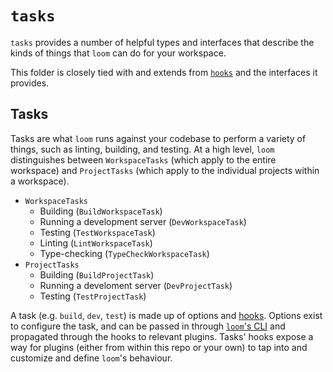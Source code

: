 # `tasks`

`tasks` provides a number of helpful types and interfaces that describe the kinds of things that `loom` can do for your workspace.

This folder is closely tied with and extends from [`hooks`](../hooks/README.md) and the interfaces it provides.

## Tasks

Tasks are what `loom` runs against your codebase to perform a variety of things, such as linting, building, and testing. At a high level, `loom` distinguishes between `WorkspaceTasks` (which apply to the entire workspace) and `ProjectTasks` (which apply to the individual projects within a workspace).

- `WorkspaceTasks`
  - Building (`BuildWorkspaceTask`)
  - Running a development server (`DevWorkspaceTask`)
  - Testing (`TestWorkspaceTask`)
  - Linting (`LintWorkspaceTask`)
  - Type-checking (`TypeCheckWorkspaceTask`)
- `ProjectTasks`
  - Building (`BuildProjectTask`)
  - Running a develoment server (`DevProjectTask`)
  - Testing (`TestProjectTask`)

A task (e.g. `build`, `dev`, `test`) is made up of options and [hooks](../hooks/README.md). Options exist to configure the task, and can be passed in through [`loom`'s CLI](../../../cli/README.md) and propagated through the hooks to relevant plugins. Tasks' hooks expose a way for plugins (either from within this repo or your own) to tap into and customize and define `loom`'s behaviour.
